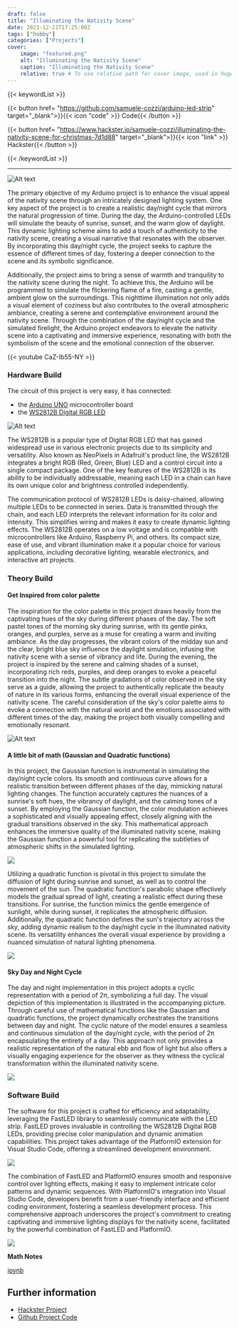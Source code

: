 ```yaml
---
draft: false
title: "Illuminating the Nativity Scene"
date: 2023-12-21T17:25:00Z
tags: ["hobby"]
categories: ["Projects"]
cover:
    image: "featured.png"
    alt: "Illuminating the Nativity Scene"
    caption: "Illuminating the Nativity Scene"
    relative: true # To use relative path for cover image, used in hugo Page-bundles
---
```


{{< keywordList >}}

{{< button href= "https://github.com/samuele-cozzi/arduino-led-strip" target="_blank">}}{{< icon "code" >}} Code{{< /button >}}

{{< button href= "https://www.hackster.io/samuele-cozzi/illuminating-the-nativity-scene-for-christmas-7d1d88" target="_blank">}}{{< icon "link" >}} Hackster{{< /button >}}

{{< /keywordList >}}

---

![Alt text](attachments/sketchnote.excalidraw.png)

The primary objective of my Arduino project is to enhance the visual appeal of the nativity scene through an intricately designed lighting system. One key aspect of the project is to create a realistic day/night cycle that mirrors the natural progression of time. During the day, the Arduino-controlled LEDs will simulate the beauty of sunrise, sunset, and the warm glow of daylight. This dynamic lighting scheme aims to add a touch of authenticity to the nativity scene, creating a visual narrative that resonates with the observer. By incorporating this day/night cycle, the project seeks to capture the essence of different times of day, fostering a deeper connection to the scene and its symbolic significance.

Additionally, the project aims to bring a sense of warmth and tranquility to the nativity scene during the night. To achieve this, the Arduino will be programmed to simulate the flickering flame of a fire, casting a gentle, ambient glow on the surroundings. This nighttime illumination not only adds a visual element of coziness but also contributes to the overall atmospheric ambiance, creating a serene and contemplative environment around the nativity scene. Through the combination of the day/night cycle and the simulated firelight, the Arduino project endeavors to elevate the nativity scene into a captivating and immersive experience, resonating with both the symbolism of the scene and the emotional connection of the observer.

{{< youtube CaZ-Ib55-NY >}}

### Hardware Build

The circuit of this project is very easy, it has connected:

- the [Arduino UNO](https://docs.arduino.cc/hardware/uno-rev3) microcontroller board
- the [WS2812B Digital RGB LED](https://www.amazon.it/gp/product/B01CDTED80/ref=ppx_yo_dt_b_asin_title_o05_s00?ie=UTF8&psc=1)

![Alt text](attachments/circuit.excalidraw.png)

The WS2812B is a popular type of Digital RGB LED that has gained widespread use in various electronic projects due to its simplicity and versatility. Also known as NeoPixels in Adafruit's product line, the WS2812B integrates a bright RGB (Red, Green, Blue) LED and a control circuit into a single compact package. One of the key features of the WS2812B is its ability to be individually addressable, meaning each LED in a chain can have its own unique color and brightness controlled independently.

The communication protocol of WS2812B LEDs is daisy-chained, allowing multiple LEDs to be connected in series. Data is transmitted through the chain, and each LED interprets the relevant information for its color and intensity. This simplifies wiring and makes it easy to create dynamic lighting effects. The WS2812B operates on a low voltage and is compatible with microcontrollers like Arduino, Raspberry Pi, and others. Its compact size, ease of use, and vibrant illumination make it a popular choice for various applications, including decorative lighting, wearable electronics, and interactive art projects.

### Theory Build

#### Get Inspired from color palette

The inspiration for the color palette in this project draws heavily from the captivating hues of the sky during different phases of the day. The soft pastel tones of the morning sky during sunrise, with its gentle pinks, oranges, and purples, serve as a muse for creating a warm and inviting ambiance. As the day progresses, the vibrant colors of the midday sun and the clear, bright blue sky influence the daylight simulation, infusing the nativity scene with a sense of vibrancy and life. During the evening, the project is inspired by the serene and calming shades of a sunset, incorporating rich reds, purples, and deep oranges to evoke a peaceful transition into the night. The subtle gradations of color observed in the sky serve as a guide, allowing the project to authentically replicate the beauty of nature in its various forms, enhancing the overall visual experience of the nativity scene. The careful consideration of the sky's color palette aims to evoke a connection with the natural world and the emotions associated with different times of the day, making the project both visually compelling and emotionally resonant.

![Alt text](attachments/color-palette.excalidraw.png)

#### A little bit of math (Gaussian and Quadratic functions)

In this project, the Gaussian function is instrumental in simulating the day/night cycle colors. Its smooth and continuous curve allows for a realistic transition between different phases of the day, mimicking natural lighting changes. The function accurately captures the nuances of a sunrise's soft hues, the vibrancy of daylight, and the calming tones of a sunset. By employing the Gaussian function, the color modulation achieves a sophisticated and visually appealing effect, closely aligning with the gradual transitions observed in the sky. This mathematical approach enhances the immersive quality of the illuminated nativity scene, making the Gaussian function a powerful tool for replicating the subtleties of atmospheric shifts in the simulated lighting.

![](attachments/Pasted%20image%2020231220122239.png)

Utilizing a quadratic function is pivotal in this project to simulate the diffusion of light during sunrise and sunset, as well as to control the movement of the sun. The quadratic function's parabolic shape effectively models the gradual spread of light, creating a realistic effect during these transitions. For sunrise, the function mimics the gentle emergence of sunlight, while during sunset, it replicates the atmospheric diffusion. Additionally, the quadratic function defines the sun's trajectory across the sky, adding dynamic realism to the day/night cycle in the illuminated nativity scene. Its versatility enhances the overall visual experience by providing a nuanced simulation of natural lighting phenomena.

![](attachments/Pasted%20image%2020231220122153.png)

#### Sky Day and Night Cycle

The day and night implementation in this project adopts a cyclic representation with a period of 2π, symbolizing a full day. The visual depiction of this implementation is illustrated in the accompanying picture. Through careful use of mathematical functions like the Gaussian and quadratic functions, the project dynamically orchestrates the transitions between day and night. The cyclic nature of the model ensures a seamless and continuous simulation of the day/night cycle, with the period of 2π encapsulating the entirety of a day. This approach not only provides a realistic representation of the natural ebb and flow of light but also offers a visually engaging experience for the observer as they witness the cyclical transformation within the illuminated nativity scene.

![](attachments/Pasted%20image%2020231220121948.png)

### Software Build

The software for this project is crafted for efficiency and adaptability, leveraging the FastLED library to seamlessly communicate with the LED strip. FastLED proves invaluable in controlling the WS2812B Digital RGB LEDs, providing precise color manipulation and dynamic animation capabilities. This project takes advantage of the PlatformIO extension for Visual Studio Code, offering a streamlined development environment.

![](attachments/Pasted%20image%2020231220120300.png)

The combination of FastLED and PlatformIO ensures smooth and responsive control over lighting effects, making it easy to implement intricate color patterns and dynamic sequences. With PlatformIO's integration into Visual Studio Code, developers benefit from a user-friendly interface and efficient coding environment, fostering a seamless development process. This comprehensive approach underscores the project's commitment to creating captivating and immersive lighting displays for the nativity scene, facilitated by the powerful combination of FastLED and PlatformIO.

![](attachments/Pasted%20image%2020231220120230.png)

**Math Notes**

[ipynb](attachments/day-night-cycle.ipynb)

## Further information

- [Hackster Project](https://www.hackster.io/samuele-cozzi/illuminating-the-nativity-scene-for-christmas-7d1d88)
- [Github Project Code](https://github.com/samuele-cozzi/arduino-led-strip)
